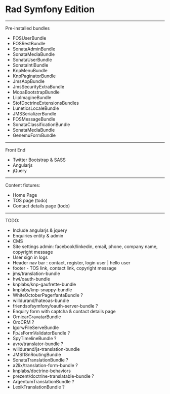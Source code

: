Rad Symfony Edition
================

_______
Pre-installed bundles
* FOSUserBundle
* FOSRestBundle
* SonataAdminBundle
* SonataMediaBundle
* SonataUserBundle
* SonataIntlBundle
* KnpMenuBundle
* KnpPaginatorBundle
* JmsAopBundle
* JmsSecurityExtraBundle
* MopaBootstrapBundle
* LiipImagineBundle
* StofDoctrineExtensionsBundles
* LuneticsLocaleBundle
* JMSSerializerBundle
* FOSMessageBundle
* SonataClassificationBundle 
* SonataMediaBundle 
* GenemuFormBundle

___
Front End
* Twitter Bootstrap & SASS
* Angularjs
* jQuery

___
Content fixtures:
* Home Page
* TOS page (todo)
* Contact details page (todo)

_______
TODO:
* Include angularjs & jquery
* Enquiries entity & admin
* CMS
* Site settings admin: facebook/linkedin, email, phone, company name, copyright message
* User sign in logs
* Header nav bar : contact, register, login user | hello user
* footer - TOS link, contact link, copyright message
* jms/translation-bundle
* hwi/oauth-bundle
* knplabs/knp-gaufrette-bundle
* knplabs/knp-snappy-bundle
* WhiteOctoberPagerfantaBundle ?
* willdurand/hateoas-bundle
* friendsofsymfony/oauth-server-bundle ?
* Enquiry form with captcha & contact details page
* OrnicarGravatarBundle
* OroCRM ? 
* IgorwFileServeBundle
* FpJsFormValidatorBundle ?
* SpyTimelineBundle ?
* avro/translator-bundle ?
* willdurand/js-translation-bundle
* JMSI18nRoutingBundle 
* SonataTranslationBundle  ?
* a2lix/translation-form-bundle ?
* knplabs/doctrine-behaviors
* prezent/doctrine-translatable-bundle ?
* ArgentumTranslationBundle ?
* LexikTranslationBundle ?
